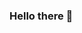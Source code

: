 ### Hello there 👋
<!--Welcome on the profile of another super-cool master student in Robotics at ETH Zurich.

Currently working on: \
:eight_spoked_asterisk: Object-aware _Next Best View_ planner \
:eight_spoked_asterisk: Large-scale place recognition with point-clouds \
-->

<!--
**PietroGriffa/PietroGriffa** is a ✨ _special_ ✨ repository because its `README.md` (this file) appears on your GitHub profile.

Here are some ideas to get you started:

- 🔭 I’m currently working on ...
- 🌱 I’m currently learning ...
- 👯 I’m looking to collaborate on ...
- 🤔 I’m looking for help with ...
- 💬 Ask me about ...
- 📫 How to reach me: ...
- 😄 Pronouns: ...
- ⚡ Fun fact: ...
-->
